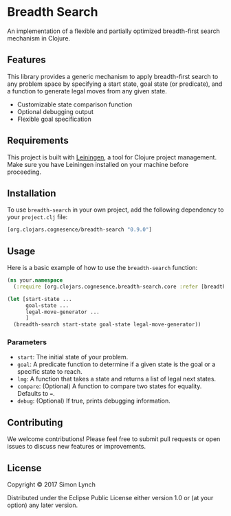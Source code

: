 # Breadth Search
An implementation of a flexible and partially optimized breadth-first search mechanism in Clojure.

## Features

This library provides a generic mechanism to apply breadth-first search to any problem space by specifying a start state, goal state (or predicate), and a function to generate legal moves from any given state.

- Customizable state comparison function
- Optional debugging output
- Flexible goal specification

## Requirements

This project is built with [Leiningen](https://leiningen.org/), a tool for Clojure project management. Make sure you have Leiningen installed on your machine before proceeding.

## Installation

To use `breadth-search` in your own project, add the following dependency to your `project.clj` file:

```clojure
[org.clojars.cognesence/breadth-search "0.9.0"]
```

## Usage

Here is a basic example of how to use the `breadth-search` function:

```clojure
(ns your.namespace
  (:require [org.clojars.cognesence.breadth-search.core :refer [breadth-search]]))

(let [start-state ...
      goal-state ...
      legal-move-generator ...
      ]
  (breadth-search start-state goal-state legal-move-generator))
```

### Parameters

- `start`: The initial state of your problem.
- `goal`: A predicate function to determine if a given state is the goal or a specific state to reach.
- `lmg`: A function that takes a state and returns a list of legal next states.
- `compare`: (Optional) A function to compare two states for equality. Defaults to `=`.
- `debug`: (Optional) If true, prints debugging information.

## Contributing

We welcome contributions! Please feel free to submit pull requests or open issues to discuss new features or improvements.

## License

Copyright © 2017 Simon Lynch

Distributed under the Eclipse Public License either version 1.0 or (at
your option) any later version.
